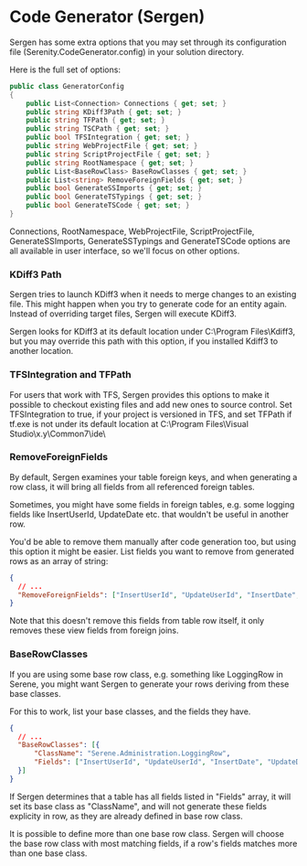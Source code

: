 # Code Generator (Sergen)

Sergen has some extra options that you may set through its configuration file (Serenity.CodeGenerator.config) in your solution directory.

Here is the full set of options:

```cs
public class GeneratorConfig
{
    public List<Connection> Connections { get; set; }
    public string KDiff3Path { get; set; }
    public string TFPath { get; set; }
    public string TSCPath { get; set; }
    public bool TFSIntegration { get; set; }
    public string WebProjectFile { get; set; }
    public string ScriptProjectFile { get; set; }
    public string RootNamespace { get; set; }
    public List<BaseRowClass> BaseRowClasses { get; set; }
    public List<string> RemoveForeignFields { get; set; }
    public bool GenerateSSImports { get; set; }
    public bool GenerateTSTypings { get; set; }
    public bool GenerateTSCode { get; set; }
}
```

Connections, RootNamespace, WebProjectFile, ScriptProjectFile, GenerateSSImports, GenerateSSTypings and GenerateTSCode options are all available in user interface, so we'll focus on other options.


### KDiff3 Path

Sergen tries to launch KDiff3 when it needs to merge changes to an existing file. This might happen when you try to generate code for an entity again. Instead of overriding target files, Sergen will execute KDiff3.

Sergen looks for KDiff3 at its default location under C:\Program Files\Kdiff3, but you may override this path with this option, if you installed Kdiff3 to another location.

### TFSIntegration and TFPath

For users that work with TFS, Sergen provides this options to make it possible to checkout existing files and add new ones to source control. Set TFSIntegration to true, if your project is versioned in TFS, and set TFPath if tf.exe is not under its default location at C:\Program Files\Visual Studio\x.y\Common7\ide\


### RemoveForeignFields

By default, Sergen examines your table foreign keys, and when generating a row class, it will bring all fields from all referenced foreign tables.

Sometimes, you might have some fields in foreign tables, e.g. some logging fields like InsertUserId, UpdateDate etc. that wouldn't be useful in another row.

You'd be able to remove them manually after code generation too, but using this option it might be easier. List fields you want to remove from generated rows as an array of string:

```json
{
  // ...
  "RemoveForeignFields": ["InsertUserId", "UpdateUserId", "InsertDate", "UpdateDate"]
}
```

Note that this doesn't remove this fields from table row itself, it only removes these view fields from foreign joins.


### BaseRowClasses

If you are using some base row class, e.g. something like LoggingRow in Serene, you might want Sergen to generate your rows deriving from these base classes.

For this to work, list your base classes, and the fields they have.

```json
{
  // ...
  "BaseRowClasses": [{
      "ClassName": "Serene.Administration.LoggingRow",
      "Fields": ["InsertUserId", "UpdateUserId", "InsertDate", "UpdateDate"]
  }]     
}
```

If Sergen determines that a table has all fields listed in "Fields" array, it will set its base class as "ClassName", and will not generate these fields explicity in row, as they are already defined in base row class.

It is possible to define more than one base row class. Sergen will choose the base row class with most matching fields, if a row's fields matches more than one base class.







